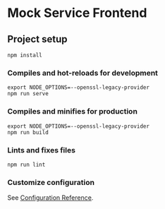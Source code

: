 # Mock Service Frontend

## Project setup
```
npm install
```

### Compiles and hot-reloads for development
```
export NODE_OPTIONS=--openssl-legacy-provider
npm run serve
```

### Compiles and minifies for production
```
export NODE_OPTIONS=--openssl-legacy-provider
npm run build
```

### Lints and fixes files
```
npm run lint
```

### Customize configuration
See [Configuration Reference](https://cli.vuejs.org/config/).

